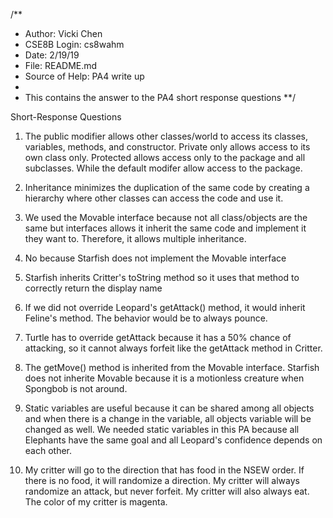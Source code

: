 /**
  * Author: Vicki Chen
  * CSE8B Login: cs8wahm
  * Date: 2/19/19
  * File: README.md
  * Source of Help: PA4 write up
  *
  * This contains the answer to the PA4 short response questions
  **/

Short-Response Questions
1. The public modifier allows other classes/world to access its classes,
    variables, methods, and constructor. Private only allows access to its own
    class only. Protected allows access only to the package and all subclasses.
    While the default modifer allow access to the package.

2. Inheritance minimizes the duplication of the same code by creating a 
   hierarchy where other classes can access the code and use it.

3. We used the Movable interface because not all class/objects are the same
   but interfaces allows it inherit the same code and implement it they want
   to. Therefore, it allows multiple inheritance.

4. No because Starfish does not implement the Movable interface

5. Starfish inherits Critter's toString method so it uses that method to
   correctly return the display name

6. If we did not override Leopard's getAttack() method, it would inherit
    Feline's method. The behavior would be to always pounce.

7. Turtle has to override getAttack because it has a 50% chance of attacking,
    so it cannot always forfeit like the getAttack method in Critter.

8. The getMove() method is inherited from the Movable interface. Starfish
   does not inherite Movable because it is a motionless creature when
   Spongbob is not around.

9. Static variables are useful because it can be shared among all objects and
   when there is a change in the variable, all objects variable will be
   changed as well. We needed static variables in this PA because all
   Elephants have the same goal and all Leopard's confidence depends on
   each other.

10. My critter will go to the direction that has food in the NSEW order. If
    there is no food, it will randomize a direction. My critter will always
    randomize an attack, but never forfeit. My critter will also always eat.
    The color of my critter is magenta.

